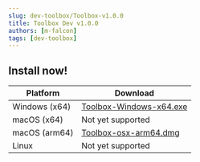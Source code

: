 ```yaml
---
slug: dev-toolbox/Toolbox-v1.0.0
title: Toolbox Dev v1.0.0
authors: [m-falcon]
tags: [dev-toolbox]
---
```


## Install now!

| Platform      | Download                                                 |
|---------------|----------------------------------------------------------|
| Windows (x64) | [Toolbox-Windows-x64.exe](/applications/Toolbox_Dev.exe) |
| macOS (x64)   | Not yet supported                                        |
| macOS (arm64) | [Toolbox-osx-arm64.dmg](/applications/Toolbox_Dev.dmg)   |
| Linux         | Not yet supported                                        |